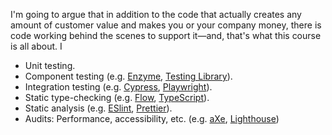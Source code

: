 I'm going to argue that in addition to the code that actually creates any amount of customer value and makes you or your company money, there is code working behind the scenes to support it—and, that's what this course is all about. I

- Unit testing.
- Component testing (e.g. [Enzyme](https://enzymejs.github.io/enzyme/), [Testing Library](https://testing-library.com)).
- Integration testing (e.g. [Cypress](https://www.cypress.io), [Playwright](https://playwright.dev)).
- Static type-checking (e.g. [Flow](https://flow.org), [TypeScript](https://www.typescriptlang.org)).
- Static analysis (e.g. [ESlint](https://eslint.org), [Prettier](https://prettier.io)).
- Audits: Performance, accessibility, etc. (e.g. [aXe](https://www.deque.com/axe), [Lighthouse](https://developer.chrome.com/docs/lighthouse/overview/))
